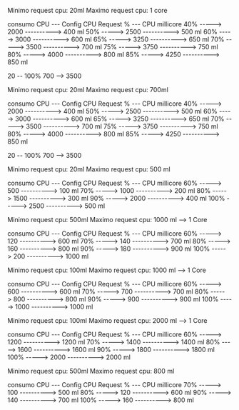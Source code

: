 Minimo request cpu: 20ml
Maximo request cpu: 1 core

consumo CPU   ---     Config CPU Request %       ---   CPU millicore
	 40%     ----->			2000			 ----------> 400 ml
     50%     ----->         2500			 ----------> 500 ml
     60%     ----->         3000             ----------> 600 ml
	 65%     ----->         3250             ----------> 650 ml
     70%     ----->         3500			 ----------> 700 ml
	 75%     ----->			3750			 ----------> 750 ml
     80%     ----->         4000			 ----------> 800 ml
	 85%	 ----->	  		4250			 ----------> 850 ml

20 -- 100%
700 -->  3500

Minimo request cpu: 20ml
Maximo request cpu: 700ml

consumo CPU   ---     Config CPU Request %       ---   CPU millicore
	 40%     ----->			2000			 ----------> 400 ml
     50%     ----->         2500			 ----------> 500 ml
     60%     ----->         3000             ----------> 600 ml
	 65%     ----->         3250             ----------> 650 ml
     70%     ----->         3500			 ----------> 700 ml
	 75%     ----->			3750			 ----------> 750 ml
     80%     ----->         4000			 ----------> 800 ml
	 85%	 ----->	  		4250			 ----------> 850 ml

20 -- 100%
700 -->  3500

Minimo request cpu: 20ml
Maximo request cpu: 500 ml

consumo CPU   ---     Config CPU Request %       ---   CPU millicore
	 60%     ----->			500				 ----------> 100 ml
     70%     ----->         1000			 ----------> 200 ml
	 80%     ----->         1500			 ----------> 300 ml
	 90%     ----->			2000			 ----------> 400 ml 
	 100%    ----->			2500			 ----------> 500 ml
	 
	 
Minimo request cpu: 500ml
Maximo request cpu: 1000 ml --> 1 Core

consumo CPU   ---     Config CPU Request %       ---   CPU millicore
	60%     ----->			120				 ----------> 600 ml
    70%     ----->          140 			 ----------> 700 ml
	80%     ----->          160			     ----------> 800 ml
	90%     ----->			180			     ----------> 900 ml 
	100%    ----->			200				 ----------> 1000 ml
	 

Minimo request cpu: 100ml
Maximo request cpu: 1000 ml --> 1 Core

consumo CPU   ---     Config CPU Request %       ---   CPU millicore
	60%     ----->			600				 ----------> 600 ml
    70%     ----->          700 			 ----------> 700 ml
	80%     ----->          800			     ----------> 800 ml
	90%     ----->			900			     ----------> 900 ml 
	100%    ----->			1000			 ----------> 1000 ml	 
	 

Minimo request cpu: 100ml
Maximo request cpu: 2000 ml --> 1 Core

consumo CPU   ---     Config CPU Request %       ---   CPU millicore
	60%     ----->			1200			 ----------> 1200 ml
    70%     ----->          1400 			 ----------> 1400 ml
	80%     ----->          1600			 ----------> 1600 ml
	90%     ----->			1800			 ----------> 1800 ml 
	100%    ----->			2000			 ----------> 2000 ml
	
	
Minimo request cpu: 500ml
Maximo request cpu: 800 ml 

consumo CPU   ---     Config CPU Request %       ---   CPU millicore
    70%     ----->          100 			 ----------> 500 ml
	80%     ----->          120 			 ----------> 600 ml
	90%     ----->			140 			 ----------> 700 ml 
	100%    ----->			160  			 ----------> 800 ml
